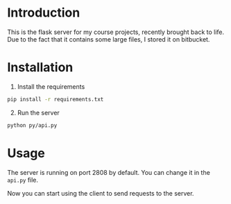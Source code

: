 # Introduction
This is the flask server for my course projects, recently brought back to life.
Due to the fact that it contains some large files, I stored it on bitbucket.

# Installation
1. Install the requirements
```bash
pip install -r requirements.txt
```

2. Run the server
```bash
python py/api.py
```

# Usage
The server is running on port 2808 by default. You can change it in the `api.py` file.

Now you can start using the client to send requests to the server.
